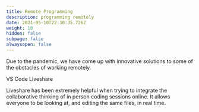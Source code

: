 ```yaml
---
title: Remote Programming
description: programming remotely
date: 2021-05-10T22:30:35.726Z
weight: 10
hidden: false
subpage: false
alwaysopen: false
---
```

Due to the pandemic, we have come up with innovative solutions to some of the obstacles of working remotely.

VS Code Liveshare

Liveshare has been extremely helpful when trying to integrate the collaborative thinking of in person coding sessions online. It allows everyone to be looking at, and editing the same files, in real time.
